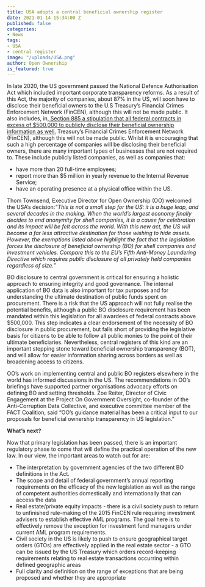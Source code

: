 ```yaml
---
title: USA adopts a central beneficial ownership register
date: 2021-01-14 15:34:00 Z
published: false
categories:
- News
tags:
- USA
- central register
image: "/uploads/USA.png"
author: Open Ownership
is_featured: true
---
```


In late 2020, the US government passed the National Defence Authorisation Act which included important corporate transparency reforms. As a result of this Act, the majority of companies, about 87% in the US, will soon have to disclose their beneficial owners to the U.S Treasury’s Financial Crimes Enforcement Network (FinCEN), although this will not be made public. It also includes, in,[ Section 885 a stipulation that all federal contracts in excess of $500,000 to publicly disclose their beneficial ownership information as well.](https://www.pogo.org/analysis/2021/01/defense-bill-includes-two-landmark-transparency-provisions/) Treasury’s Financial Crimes Enforcement Network (FinCEN), although this will not be made public. Whilst it is encouraging that such a high percentage of companies will be disclosing their beneficial owners, there are many important types of businesses that are not required to. These include publicly listed companies, as well as companies that:


*   have more than 20 full-time employees; 
*   report more than $5 million in yearly revenue to the Internal Revenue Service;
*   have an operating presence at a physical office within the US.

Thom Townsend, Executive Director for Open Ownership (OO) welcomed the USA’s decision:_“This is not a small step for the US: it is a huge leap, and several decades in the making. When the world’s largest economy finally decides to end anonymity for shell companies, it is a cause for celebration and its impact will be felt across the world. With this new act, the US will become a far less attractive destination for those wishing to hide assets. However, the exemptions listed above highlight the fact that the legislation forces the disclosure of beneficial ownership (BO) for shell companies and investment vehicles. Compare this to the EU’s Fifth Anti-Money Laundering Directive which requires public disclosure of all privately held companies regardless of size.”_

BO disclosure to central government is critical for ensuring a holistic approach to ensuring integrity and good governance. The internal application of BO data is also important for tax purposes and for understanding the ultimate destination of public funds spent on procurement. There is a risk that the US approach will not fully realise the potential benefits, although a public BO disclosure requirement has been mandated within this legislation for all awardees of federal contracts above $500,000. This step indicates a clear endorsement of the necessity of BO disclosure in public procurement, but falls short of providing the legislative basis for citizens to be able to follow all public monies to the point of their ultimate beneficiaries. Nevertheless, central registers of this kind are an important stepping stone toward beneficial ownership transparency (BOT), and will allow for easier information sharing across borders as well as broadening access to citizens.

OO’s work on implementing central and public BO registers elsewhere in the world has informed discussions in the US. The recommendations in OO’s briefings have supported partner organisations advocacy efforts on defining BO and setting thresholds. Zoe Reiter, Director of Civic Engagement at the Project On Government Oversight, co-founder of the Anti-Corruption Data Collective, and executive committee member of the FACT Coalition, said “OO’s guidance material has been a critical input to our proposals for beneficial ownership transparency in US legislation.” 

**What’s next?**

Now that primary legislation has been passed, there is an important regulatory phase to come that will define the practical operation of the new law. In our view, the important areas to watch out for are:


*   The interpretation by government agencies of the two different BO definitions in the Act.
*   The scope and detail of federal government’s annual reporting requirements on the efficacy of the new legislation as well as the range of competent authorities domestically and internationally that can access the data
*   Real estate/private equity impacts - there is a civil society push to return to unfinished rule-making of the 2015 FinCEN rule requiring investment advisers to establish effective AML programs. The goal here is to effectively remove the exception for investment fund managers under current AML program requirements.
*   Civil society in the US is likely to push to ensure geographical target orders (GTOs) are effectively applied in the real estate sector - a GTO can be issued by the US Treasury which orders record-keeping requirements relating to real estate transactions occurring within defined geographic areas
*   Full clarity and definition on the range of exceptions that are being proposed and whether they are appropriate